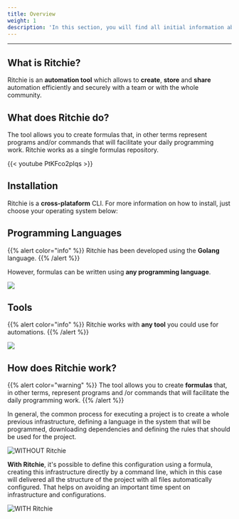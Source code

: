 ```yaml
---
title: Overview
weight: 1
description: 'In this section, you will find all initial information about Ritchie.'
---
```


---

## What is Ritchie?

Ritchie is an **automation tool** which allows to **create**, **store** and **share** automation efficiently and securely with a team or with the whole community.

## What does Ritchie do?

The tool allows you to create formulas that, in other terms represent programs and/or commands that will facilitate your daily programming work. Ritchie works as a single formulas repository.

{{< youtube PtKFco2pIqs >}}

## Installation

Ritchie is a **cross-plataform** CLI. For more information on how to install, just choose your operating system below:

## **Programming Languages**

{{% alert color="info" %}}
Ritchie has been developed using the **Golang** language.
{{% /alert %}}

However, formulas can be written using **any programming language**.

![](/shared/screenshot-2020-05-08-at-17.54.34.png)

## Tools

{{% alert color="info" %}}
Ritchie works with **any tool** you could use for automations.
{{% /alert %}}

![](/shared/screenshot-2020-05-08-at-17.54.49.png)

## **How does Ritchie work?**

{{% alert color="warning" %}}
The tool allows you to create **formulas** that, in other terms, represent programs and /or commands that will facilitate the daily programming work.
{{% /alert %}}

In general, the common process for executing a project is to create a whole previous infrastructure, defining a language in the system that will be programmed, downloading dependencies and defining the rules that should be used for the project.

![WITHOUT Ritchie](/shared/en-sem-ritchie.png)

**With Ritchie**, it's possible to define this configuration using a formula, creating this infrastructure directly by a command line, which in this case will delivered all the structure of the project with all files automatically configured. That helps on avoiding an important time spent on infrastructure and configurations.

![WITH Ritchie](/shared/en-com-ritchie.png)
